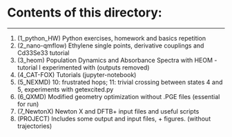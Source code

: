 # Contents of this directory:
___
1. (1_python_HW) Python exercises, homework and basics repetition
2. (2_nano-qmflow) Ethylene single points, derivative couplings and Cd33Se33 tutorial
3. (3_heom) Population Dynamics and Absorbance Spectra with HEOM - tutorial I experimented with (outputs removed)
4. (4_CAT-FOX) Tutorials (jupyter-notebook)
5. (5_NEXMD) 10: frustrated hops; 11: trivial crossing between states 4 and 5, experiments with getexcited.py
6. (6_QXMD) Modified geometry optimization without .PGE files (essential for run)
7. (7_NewtonX) Newton X and DFTB+ input files and useful scripts
8. (PROJECT) Includes some output and input files, + figures. (without trajectories)
